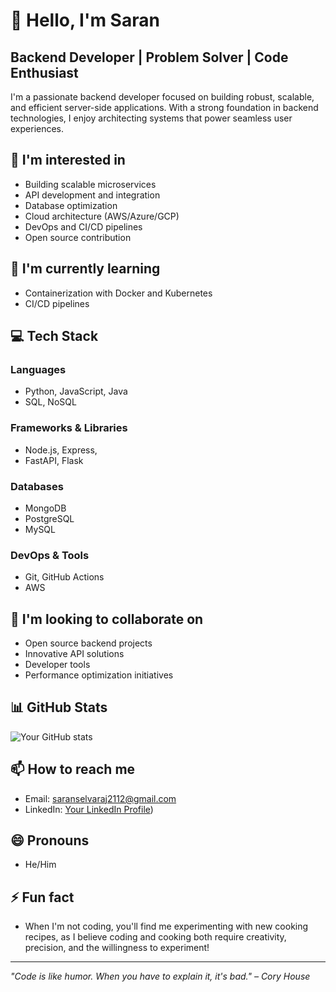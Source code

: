 # 👋 Hello, I'm Saran

## Backend Developer | Problem Solver | Code Enthusiast

I'm a passionate backend developer focused on building robust, scalable, and efficient server-side applications. With a strong foundation in backend technologies, I enjoy architecting systems that power seamless user experiences.

## 👀 I'm interested in
- Building scalable microservices
- API development and integration
- Database optimization
- Cloud architecture (AWS/Azure/GCP)
- DevOps and CI/CD pipelines
- Open source contribution

## 🌱 I'm currently learning
- Containerization with Docker and Kubernetes
- CI/CD pipelines

## 💻 Tech Stack
### Languages
- Python, JavaScript, Java
- SQL, NoSQL

### Frameworks & Libraries
- Node.js, Express, 
- FastAPI, Flask

### Databases
- MongoDB
- PostgreSQL
- MySQL

### DevOps & Tools
- Git, GitHub Actions
- AWS

## 💞️ I'm looking to collaborate on
- Open source backend projects
- Innovative API solutions
- Developer tools
- Performance optimization initiatives

## 📊 GitHub Stats
![Your GitHub stats](https://github-readme-stats.vercel.app/api?username=Saran-official-59&show_icons=true&theme=radical)

## 📫 How to reach me
- Email: saranselvaraj2112@gmail.com
- LinkedIn: [Your LinkedIn Profile](https://www.linkedin.com/in/saranselvaraj-backend-developer/))


## 😄 Pronouns
- He/Him

## ⚡ Fun fact
- When I'm not coding, you'll find me experimenting with new cooking recipes, as I believe coding and cooking both require creativity, precision, and the willingness to experiment!

---

*"Code is like humor. When you have to explain it, it's bad." – Cory House*

<!---
Saran-official-59/Saran-official-59 is a ✨ special ✨ repository because its `README.md` (this file) appears on your GitHub profile.
You can click the Preview link to take a look at your changes.
--->
